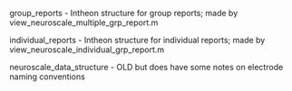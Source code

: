 group_reports - Intheon structure for group reports; made by view_neuroscale_multiple_grp_report.m

individual_reports - Intheon structure for individual reports; made by view_neuroscale_individual_grp_report.m

neuroscale_data_structure - OLD but does have some notes on electrode naming conventions